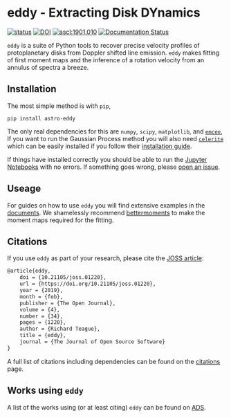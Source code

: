 # eddy - Extracting Disk DYnamics

[![status](http://joss.theoj.org/papers/2868c5ad4b6405eba1aaf1cd8ea53274/status.svg)](http://joss.theoj.org/papers/2868c5ad4b6405eba1aaf1cd8ea53274)
[![DOI](https://zenodo.org/badge/DOI/10.5281/zenodo.1440052.svg)](https://doi.org/10.5281/zenodo.1440052)
<a href="http://ascl.net/1901.010"><img src="https://img.shields.io/badge/ascl-1901.010-blue.svg?colorB=262255" alt="ascl:1901.010" /></a>
[![Documentation Status](https://readthedocs.org/projects/eddy/badge/?version=latest)](https://eddy.readthedocs.io/en/latest/?badge=latest)

`eddy` is a suite of Python tools to recover precise velocity profiles of protoplanetary disks from Doppler shifted line emission. `eddy` makes fitting of first moment maps and the inference of a rotation velocity from an annulus of spectra a breeze.

## Installation

The most simple method is with `pip`,

```
pip install astro-eddy
```

The only real dependencies for this are `numpy`, `scipy`, `matplotlib`, and [`emcee`](https://github.com/dfm/emcee), If you want to run the Gaussian Process method you will also need [`celerite`](https://github.com/dfm/celerite) which can be easily installed if you follow their [installation guide](https://celerite.readthedocs.io/en/stable/python/install/).

If things have installed correctly you should be able to run the [Jupyter Notebooks](https://github.com/richteague/eddy/tree/master/docs/tutorials) with no errors. If something goes wrong, please [open an issue](https://github.com/richteague/eddy/issues/new).

## Useage

For guides on how to use `eddy` you will find extensive examples in the [documents](https://github.com/richteague/eddy/tree/master/docs). We shamelessly recommend [bettermoments](https://github.com/richteague/bettermoments) to make the moment maps required for the fitting.

## Citations

If you use `eddy` as part of your research, please cite the [JOSS article](http://joss.theoj.org/papers/10.21105/joss.01220):

```latex
@article{eddy,
    doi = {10.21105/joss.01220},
    url = {https://doi.org/10.21105/joss.01220},
    year = {2019},
    month = {feb},
    publisher = {The Open Journal},
    volume = {4},
    number = {34},
    pages = {1220},
    author = {Richard Teague},
    title = {eddy},
    journal = {The Journal of Open Source Software}
}
```

A full list of citations including dependencies can be found on the [citations](./docs/citations.md) page.

## Works using `eddy`

A list of the works using (or at least citing) `eddy` can be found on [ADS](https://ui.adsabs.harvard.edu/abs/2019JOSS....4.1220T/citations).
